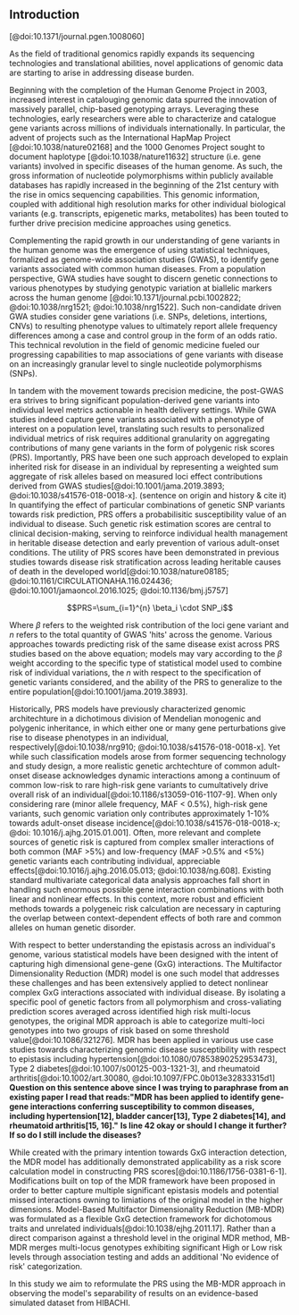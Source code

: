 ## Introduction

[@doi:10.1371/journal.pgen.1008060]

As the field of traditional genomics rapidly expands its sequencing technologies and translational abilities, novel applications of genomic data are starting to arise in addressing disease burden. 

Beginning with the completion of the Human Genome Project in 2003, increased interest in
catalouging genomic data spurred the innovation of massively parallel, chip-based genotyping
arrays. 
Leveraging these technologies, early researchers were able to characterize and catalogue gene variants across millions of individuals internationally.
In particular, the advent of projects such as the International HapMap Project [@doi:10.1038/nature02168] and the 1000 Genomes Project sought to document haplotype [@doi:10.1038/nature11632] structure (i.e. gene variants) involved in specific diseases of the human genome.
As such, the gross information of nucleotide polymorphisms within publicly available databases has rapidly increased in the beginning of the 21st century with the rise in omics sequencing capabilities.
This genomic information, coupled with additional high resolution marks for other individual biological variants (e.g. transcripts, epigenetic marks, metabolites) has been touted to further drive precision medicine approaches using genetics.

Complementing the rapid growth in our understanding of gene variants in the human genome was the emergence of using statistical techniques, formalized as genome-wide association studies (GWAS), to identify gene variants associated with common human diseases.
From a population perspective, GWA studies have sought to discern genetic connections to various phenotypes by studying genotypic variation at biallelic markers across the human genome [@doi:10.1371/journal.pcbi.1002822; @doi:10.1038/nrg1521; @doi:10.1038/nrg1522].
Such non-candidate driven GWA studies consider gene variations (i.e. SNPs, deletions, intertions, CNVs) to resulting phenotype values to ultimately report allele frequency differences among a case and control group in the form of an odds ratio.
This technical revolution in the field of genomic medicine fueled our progressing capabilities to map associations of gene variants with disease on an increasingly granular level to single nucleotide polymorphisms (SNPs). 

In tandem with the movement towards precision medicine, the post-GWAS era strives to bring significant population-derived gene variants into individual level metrics actionable in health delivery settings.
While GWA studies indeed capture gene variants associated with a phenotype of interest on a population level, translating such results to personalized individual metrics of risk requires additional granularity on aggregating contributions of many gene variants in the form of polygenic risk scores (PRS).
Importantly, PRS have been one such approach developed to explain inherited risk for disease in an individual by representing a weighted sum aggregate of risk alleles based on measured loci effect contributions derived from GWAS studies[@doi:10.1001/jama.2019.3893; @doi:10.1038/s41576-018-0018-x]. 
(sentence on origin and history & cite it)
In quantifying the effect of particular combinations of genetic SNP variants towards risk prediction, PRS offers a probabilisitic susceptibility value of an individual to disease. 
Such genetic risk estimation scores are central to clinical decision-making, serving to reinforce individual health management in heritable disease detection and early prevention of various adult-onset conditions. 
The utility of PRS scores have been demonstrated in previous studies towards disease risk stratification across leading heritable causes of death in the developed world[@doi:10.1038/nature08185; @doi:10.1161/CIRCULATIONAHA.116.024436; @doi:10.1001/jamaoncol.2016.1025; @doi:10.1136/bmj.j5757]

$$PRS=\sum_{i=1}^{n} \beta_i \cdot SNP_i$$

Where $\beta$ refers to the weighted risk contribution of the loci gene variant and $n$ refers to the total quantity of GWAS 'hits' across the genome. 
Various approaches towards predicting risk of the same disease exist across PRS studies based on the above equation; models may vary according to the $\beta$ weight according to the specific type of statistical model used to combine risk of individual variations, the $n$ with respect to the specification of genetic variants considered, and the ability of the PRS to generalize to the entire population[@doi:10.1001/jama.2019.3893].

Historically, PRS models have previously characterized genomic architechture in a dichotimous division of Mendelian monogenic and polygenic inheritance, in which either one or many gene perturbations give rise to disease phenotypes in an individual, respectively[@doi:10.1038/nrg910; @doi:10.1038/s41576-018-0018-x].
Yet while such classification models arose from former sequencing technology and study design, a more realistic genetic archtechture of common adult-onset disease acknowledges dynamic interactions among a continuum of common low-risk to rare high-risk gene variants to cumultatively drive overall risk of an individual[@doi:10.1186/s13059-016-1107-9].
When only considering rare (minor allele frequency, MAF < 0.5%), high-risk gene variants, such genomic variation only contributes approximately 1-10% towards adult-onset disease incidence[@doi:10.1038/s41576-018-0018-x; @doi: 10.1016/j.ajhg.2015.01.001].
Often, more relevant and complete sources of genetic risk is captured from complex smaller interactions of both common (MAF >5%) and low-frequency (MAF >0.5% and <5%) genetic variants each contributing individual, appreciable effects[@doi:10.1016/j.ajhg.2016.05.013; @doi:10.1038/ng.608].
Existing standard multivariate categorical data analysis approaches fall short in handling such enormous possible gene interaction combinations with both linear and nonlinear effects. 
In this context, more robust and efficient methods towards a polygeneic risk calculation are necessary in capturing the overlap between context-dependent effects of both rare and common alleles on human genetic disorder.

With respect to better understanding the epistasis across an individual's genome, various statistical models have been designed with the intent of capturing high dimensional gene-gene (GxG) interactions. 
The Multifactor Dimensionality Reduction (MDR) model is one such model that addresses these challenges and has been extensively applied to detect nonlinear complex GxG interactions associated with individual disease. 
By isolating a specific pool of genetic factors from all polymorphism and cross-valiating prediction scores averaged across identified high risk multi-locus genotypes, the original MDR approach is able to categorize multi-loci genotypes into two groups of risk based on some threshold value[@doi:10.1086/321276]. 
MDR has been applied in various use case studies towards characterizing genomic disease susceptibility with respect to epistasis including hypertension[@doi:10.1080/07853890252953473], Type 2 diabetes[@doi:10.1007/s00125-003-1321-3], and rheumatoid arthritis[@doi:10.1002/art.30080, @doi:10.1097/FPC.0b013e32833315d1]
__Question on this sentence above since I was trying to paraphrase from an existing paper I read that reads:"MDR has been applied to identify gene-gene interactions conferring susceptibility to common diseases, including hypertension[12], bladder cancer[13], Type 2 diabetes[14], and rheumatoid arthritis[15, 16]."__
__Is line 42 okay or should I change it further? If so do I still include the diseases?__

While created with the primary intention towards GxG interaction detection, the MDR model has additionally demonstrated applicability as a risk score calculation model in constructing PRS scores[@doi:10.1186/1756-0381-6-1].
Modifications built on top of the MDR framework have been proposed in order to better capture multiple significant epistasis models and potential missed interactions owning to limiations of the original model in the higher dimensions.
Model-Based Multifactor Dimensionality Reduction (MB-MDR) was formulated as a flexible GxG detection framework for dichotomous traits and unrelated individuals[@doi:10.1038/ejhg.2011.17]. 
Rather than a direct comparison against a threshold level in the original MDR method, MB-MDR merges multi-locus genotypes exhibiting significant High or Low risk levels through association testing and adds an additional 'No evidence of risk' categorization. 

In this study we aim to reformulate the PRS using the MB-MDR approach in observing the model's separability of results on an evidence-based simulated dataset from HIBACHI.
